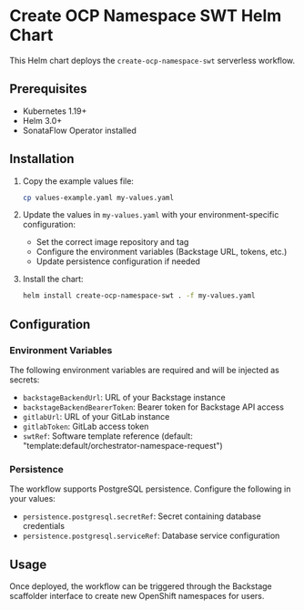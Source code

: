 # Create OCP Namespace SWT Helm Chart

This Helm chart deploys the `create-ocp-namespace-swt` serverless workflow.

## Prerequisites

- Kubernetes 1.19+
- Helm 3.0+
- SonataFlow Operator installed

## Installation

1. Copy the example values file:
   ```bash
   cp values-example.yaml my-values.yaml
   ```

2. Update the values in `my-values.yaml` with your environment-specific configuration:
   - Set the correct image repository and tag
   - Configure the environment variables (Backstage URL, tokens, etc.)
   - Update persistence configuration if needed

3. Install the chart:
   ```bash
   helm install create-ocp-namespace-swt . -f my-values.yaml
   ```

## Configuration

### Environment Variables

The following environment variables are required and will be injected as secrets:

- `backstageBackendUrl`: URL of your Backstage instance
- `backstageBackendBearerToken`: Bearer token for Backstage API access
- `gitlabUrl`: URL of your GitLab instance
- `gitlabToken`: GitLab access token
- `swtRef`: Software template reference (default: "template:default/orchestrator-namespace-request")

### Persistence

The workflow supports PostgreSQL persistence. Configure the following in your values:

- `persistence.postgresql.secretRef`: Secret containing database credentials
- `persistence.postgresql.serviceRef`: Database service configuration

## Usage

Once deployed, the workflow can be triggered through the Backstage scaffolder interface to create new OpenShift namespaces for users.
